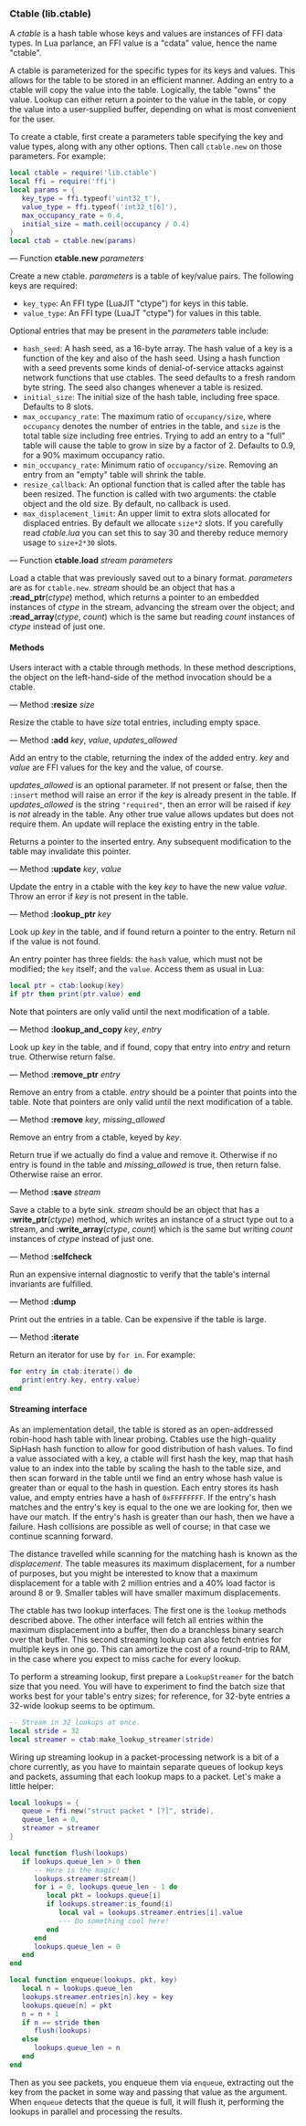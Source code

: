 ### Ctable (lib.ctable)

A *ctable* is a hash table whose keys and values are instances of FFI
data types.  In Lua parlance, an FFI value is a "cdata" value, hence the
name "ctable".

A ctable is parameterized for the specific types for its keys and
values.  This allows for the table to be stored in an efficient manner.
Adding an entry to a ctable will copy the value into the table.
Logically, the table "owns" the value.  Lookup can either return a
pointer to the value in the table, or copy the value into a
user-supplied buffer, depending on what is most convenient for the user.

To create a ctable, first create a parameters table specifying the key
and value types, along with any other options.  Then call `ctable.new`
on those parameters.  For example:

```lua
local ctable = require('lib.ctable')
local ffi = require('ffi')
local params = {
   key_type = ffi.typeof('uint32_t'),
   value_type = ffi.typeof('int32_t[6]'),
   max_occupancy_rate = 0.4,
   initial_size = math.ceil(occupancy / 0.4)
}
local ctab = ctable.new(params)
```

— Function **ctable.new** *parameters*

Create a new ctable.  *parameters* is a table of key/value pairs.  The
following keys are required:

 * `key_type`: An FFI type (LuaJIT "ctype") for keys in this table.
 * `value_type`: An FFI type (LuaJT "ctype") for values in this table.

Optional entries that may be present in the *parameters* table include:

 * `hash_seed`: A hash seed, as a 16-byte array.  The hash value of a
   key is a function of the key and also of the hash seed.  Using a
   hash function with a seed prevents some kinds of denial-of-service
   attacks against network functions that use ctables.  The seed
   defaults to a fresh random byte string.  The seed also changes
   whenever a table is resized.
 * `initial_size`: The initial size of the hash table, including free
   space.  Defaults to 8 slots.
 * `max_occupancy_rate`: The maximum ratio of `occupancy/size`, where
   `occupancy` denotes the number of entries in the table, and `size` is
   the total table size including free entries.  Trying to add an entry
   to a "full" table will cause the table to grow in size by a factor of
   2.  Defaults to 0.9, for a 90% maximum occupancy ratio.
 * `min_occupancy_rate`: Minimum ratio of `occupancy/size`.  Removing an
   entry from an "empty" table will shrink the table.
 * `resize_callback`: An optional function that is called after the
   table has been resized.  The function is called with two arguments:
   the ctable object and the old size. By default, no callback is used.
 * `max_displacement_limit`: An upper limit to extra slots allocated
   for displaced entries. By default we allocate `size*2` slots.
   If you carefully read *ctable.lua* you can set this to say 30 and
   thereby reduce memory usage to `size+2*30` slots.

— Function **ctable.load** *stream* *parameters*

Load a ctable that was previously saved out to a binary format.
*parameters* are as for `ctable.new`.  *stream* should be an object
that has a **:read_ptr**(*ctype*) method, which returns a pointer to
an embedded instances of *ctype* in the stream, advancing the stream
over the object; and **:read_array**(*ctype*, *count*) which is the
same but reading *count* instances of *ctype* instead of just one.

#### Methods

Users interact with a ctable through methods.  In these method
descriptions, the object on the left-hand-side of the method invocation
should be a ctable.

— Method **:resize** *size*

Resize the ctable to have *size* total entries, including empty space.

— Method **:add** *key*, *value*, *updates_allowed*

Add an entry to the ctable, returning the index of the added entry.
*key* and *value* are FFI values for the key and the value, of course.

*updates_allowed* is an optional parameter.  If not present or false,
then the `:insert` method will raise an error if the *key* is already
present in the table.  If *updates_allowed* is the string `"required"`,
then an error will be raised if *key* is *not* already in the table.
Any other true value allows updates but does not require them.  An
update will replace the existing entry in the table.

Returns a pointer to the inserted entry.  Any subsequent modification
to the table may invalidate this pointer.

— Method **:update** *key*, *value*

Update the entry in a ctable with the key *key* to have the new value
*value*.  Throw an error if *key* is not present in the table.

— Method **:lookup_ptr** *key*

Look up *key* in the table, and if found return a pointer to the entry.
Return nil if the value is not found.

An entry pointer has three fields: the `hash` value, which must not be
modified; the `key` itself; and the `value`.  Access them as usual in
Lua:

```lua
local ptr = ctab:lookup(key)
if ptr then print(ptr.value) end
```

Note that pointers are only valid until the next modification of a
table.

— Method **:lookup_and_copy** *key*, *entry*

Look up *key* in the table, and if found, copy that entry into *entry*
and return true.  Otherwise return false.

— Method **:remove_ptr** *entry*

Remove an entry from a ctable.  *entry* should be a pointer that points
into the table.  Note that pointers are only valid until the next
modification of a table.

— Method **:remove** *key*, *missing_allowed*

Remove an entry from a ctable, keyed by *key*.

Return true if we actually do find a value and remove it.  Otherwise if
no entry is found in the table and *missing_allowed* is true, then
return false.  Otherwise raise an error.

— Method **:save** *stream*

Save a ctable to a byte sink.  *stream* should be an object that has a
**:write_ptr**(*ctype*) method, which writes an instance of a struct
type out to a stream, and **:write_array**(*ctype*, *count*) which is
the same but writing *count* instances of *ctype* instead of just one.

— Method **:selfcheck**

Run an expensive internal diagnostic to verify that the table's internal
invariants are fulfilled.

— Method **:dump**

Print out the entries in a table.  Can be expensive if the table is
large.

— Method **:iterate**

Return an iterator for use by `for in`.  For example:

```lua
for entry in ctab:iterate() do
   print(entry.key, entry.value)
end
```

#### Streaming interface

As an implementation detail, the table is stored as an open-addressed
robin-hood hash table with linear probing.  Ctables use the
high-quality SipHash hash function to allow for good distribution of
hash values.  To find a value associated with a key, a ctable will
first hash the key, map that hash value to an index into the table by
scaling the hash to the table size, and then scan forward in the table
until we find an entry whose hash value is greater than or equal to
the hash in question.  Each entry stores its hash value, and empty
entries have a hash of `0xFFFFFFFF`.  If the entry's hash matches and
the entry's key is equal to the one we are looking for, then we have
our match.  If the entry's hash is greater than our hash, then we have
a failure.  Hash collisions are possible as well of course; in that
case we continue scanning forward.

The distance travelled while scanning for the matching hash is known as
the *displacement*.  The table measures its maximum displacement, for a
number of purposes, but you might be interested to know that a maximum
displacement for a table with 2 million entries and a 40% load factor is
around 8 or 9.  Smaller tables will have smaller maximum displacements.

The ctable has two lookup interfaces.  The first one is the `lookup`
methods described above.  The other interface will fetch all entries
within the maximum displacement into a buffer, then do a branchless
binary search over that buffer.  This second streaming lookup can also
fetch entries for multiple keys in one go.  This can amortize the cost
of a round-trip to RAM, in the case where you expect to miss cache for
every lookup.

To perform a streaming lookup, first prepare a `LookupStreamer` for
the batch size that you need.  You will have to experiment to find the
batch size that works best for your table's entry sizes; for
reference, for 32-byte entries a 32-wide lookup seems to be optimum.

```lua
-- Stream in 32 lookups at once.
local stride = 32
local streamer = ctab:make_lookup_streamer(stride)
```

Wiring up streaming lookup in a packet-processing network is a bit of
a chore currently, as you have to maintain separate queues of lookup
keys and packets, assuming that each lookup maps to a packet.  Let's
make a little helper:

```lua
local lookups = {
   queue = ffi.new("struct packet * [?]", stride),
   queue_len = 0,
   streamer = streamer
}

local function flush(lookups)
   if lookups.queue_len > 0 then
      -- Here is the magic!
      lookups.streamer:stream()
      for i = 0, lookups.queue_len - 1 do
         local pkt = lookups.queue[i]
         if lookups.streamer:is_found(i)
            local val = lookups.streamer.entries[i].value
            --- Do something cool here!
         end
      end
      lookups.queue_len = 0
   end
end

local function enqueue(lookups, pkt, key)
   local n = lookups.queue_len
   lookups.streamer.entries[n].key = key
   lookups.queue[n] = pkt
   n = n + 1
   if n == stride then
      flush(lookups)
   else
      lookups.queue_len = n
   end
end
```

Then as you see packets, you enqueue them via `enqueue`, extracting
out the key from the packet in some way and passing that value as the
argument.  When `enqueue` detects that the queue is full, it will
flush it, performing the lookups in parallel and processing the
results.
